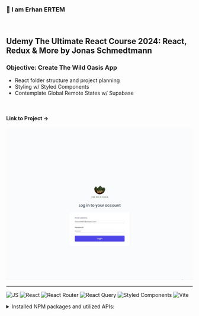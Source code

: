 ### 👋 **I am Erhan ERTEM**

&emsp;

## Udemy The Ultimate React Course 2024: React, Redux & More by Jonas Schmedtmann

### **Objective:** Create The Wild Oasis App

- React folder structure and project planning
- Styling w/ Styled Components
- Contemplate Global Remote States w/ Supabase

&emsp;

#### Link to Project &rarr;

![Screenshot](screenshot.webp)

---

![JS](https://img.shields.io/badge/JavaScript-323330?style=for-the-badge&logo=javascript&logoColor=F7DF1E) ![React](https://img.shields.io/badge/React-20232A?style=for-the-badge&logo=react&logoColor=61DAFB) ![React Router](https://img.shields.io/badge/React_Router-CA4245?style=for-the-badge&logo=react-router&logoColor=white) ![React Query](https://img.shields.io/badge/React_Query-FF4154?style=for-the-badge&logo=ReactQuery&logoColor=white) ![Styled Components](https://img.shields.io/badge/styled--components-DB7093?style=for-the-badge&logo=styled-components&logoColor=white) ![Vite](https://img.shields.io/badge/Vite-B73BFE?style=for-the-badge&logo=vite&logoColor=FFD62E)

<details>
<summary>Installed NPM packages and utilized APIs:</summary>

| Package command                   | Package link | Description                                           |
| --------------------------------- | ------------ | ----------------------------------------------------- |
| npm create vite@latest            |              | Developement Enviroment                               |
| npm i styled-components           |              | CSS styling library                                   |
| npm i react-router-dom            |              | React Router                                          |
| npm install @supabase/supabase-js |              | Supabase JS Connection Library                        |
| npm i @tanstack/react-query       |              | React query fetch and remote state management library |
| npm i react-icons                 |              | React Icons Library                                   |
| npm i date-fns                    |              | JS date library                                       |
| npm i react-hot-toast             |              | Notification library for React                        |

</details>

&emsp;
